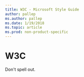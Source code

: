 ```yaml
---
title: W3C - Microsoft Style Guide
author: pallep
ms.author: pallep
ms.date: 1/19/2018
ms.topic: article
ms.prod: non-product-specific
---
```


# W3C

Don't spell out.
